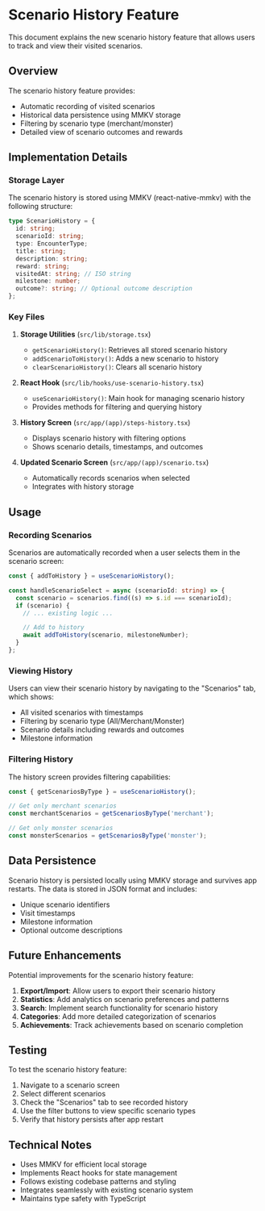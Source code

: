 # Scenario History Feature

This document explains the new scenario history feature that allows users to track and view their visited scenarios.

## Overview

The scenario history feature provides:

- Automatic recording of visited scenarios
- Historical data persistence using MMKV storage
- Filtering by scenario type (merchant/monster)
- Detailed view of scenario outcomes and rewards

## Implementation Details

### Storage Layer

The scenario history is stored using MMKV (react-native-mmkv) with the following structure:

```typescript
type ScenarioHistory = {
  id: string;
  scenarioId: string;
  type: EncounterType;
  title: string;
  description: string;
  reward: string;
  visitedAt: string; // ISO string
  milestone: number;
  outcome?: string; // Optional outcome description
};
```

### Key Files

1. **Storage Utilities** (`src/lib/storage.tsx`)
   - `getScenarioHistory()`: Retrieves all stored scenario history
   - `addScenarioToHistory()`: Adds a new scenario to history
   - `clearScenarioHistory()`: Clears all scenario history

2. **React Hook** (`src/lib/hooks/use-scenario-history.tsx`)
   - `useScenarioHistory()`: Main hook for managing scenario history
   - Provides methods for filtering and querying history

3. **History Screen** (`src/app/(app)/steps-history.tsx`)
   - Displays scenario history with filtering options
   - Shows scenario details, timestamps, and outcomes

4. **Updated Scenario Screen** (`src/app/(app)/scenario.tsx`)
   - Automatically records scenarios when selected
   - Integrates with history storage

## Usage

### Recording Scenarios

Scenarios are automatically recorded when a user selects them in the scenario screen:

```typescript
const { addToHistory } = useScenarioHistory();

const handleScenarioSelect = async (scenarioId: string) => {
  const scenario = scenarios.find((s) => s.id === scenarioId);
  if (scenario) {
    // ... existing logic ...

    // Add to history
    await addToHistory(scenario, milestoneNumber);
  }
};
```

### Viewing History

Users can view their scenario history by navigating to the "Scenarios" tab, which shows:

- All visited scenarios with timestamps
- Filtering by scenario type (All/Merchant/Monster)
- Scenario details including rewards and outcomes
- Milestone information

### Filtering History

The history screen provides filtering capabilities:

```typescript
const { getScenariosByType } = useScenarioHistory();

// Get only merchant scenarios
const merchantScenarios = getScenariosByType('merchant');

// Get only monster scenarios
const monsterScenarios = getScenariosByType('monster');
```

## Data Persistence

Scenario history is persisted locally using MMKV storage and survives app restarts. The data is stored in JSON format and includes:

- Unique scenario identifiers
- Visit timestamps
- Milestone information
- Optional outcome descriptions

## Future Enhancements

Potential improvements for the scenario history feature:

1. **Export/Import**: Allow users to export their scenario history
2. **Statistics**: Add analytics on scenario preferences and patterns
3. **Search**: Implement search functionality for scenario history
4. **Categories**: Add more detailed categorization of scenarios
5. **Achievements**: Track achievements based on scenario completion

## Testing

To test the scenario history feature:

1. Navigate to a scenario screen
2. Select different scenarios
3. Check the "Scenarios" tab to see recorded history
4. Use the filter buttons to view specific scenario types
5. Verify that history persists after app restart

## Technical Notes

- Uses MMKV for efficient local storage
- Implements React hooks for state management
- Follows existing codebase patterns and styling
- Integrates seamlessly with existing scenario system
- Maintains type safety with TypeScript
